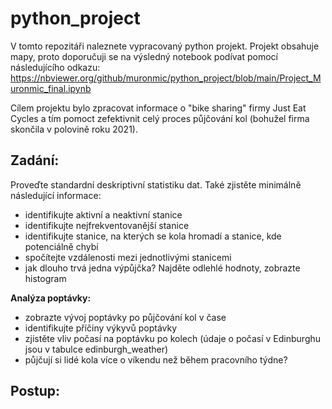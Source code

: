 # python_project

V tomto repozitáři naleznete vypracovaný python projekt. Projekt obsahuje mapy, proto doporučuji se na výsledný notebook podívat pomocí následujícího odkazu: 
https://nbviewer.org/github/muronmic/python_project/blob/main/Project_Muronmic_final.ipynb

Cílem projektu bylo zpracovat informace o "bike sharing" firmy Just Eat Cycles a tím pomoct zefektivnit celý proces půjčování kol (bohužel firma skončila v polovině roku 2021). 

## Zadání: 

Proveďte standardní deskriptivní statistiku dat. Také zjistěte minimálně následující informace:

* identifikujte aktivní a neaktivní stanice
* identifikujte nejfrekventovanější stanice
* identifikujte stanice, na kterých se kola hromadí a stanice, kde potenciálně chybí
* spočítejte vzdálenosti mezi jednotlivými stanicemi
* jak dlouho trvá jedna výpůjčka? Najděte odlehlé hodnoty, zobrazte histogram

**Analýza poptávky:**
* zobrazte vývoj poptávky po půjčování kol v čase
* identifikujte příčiny výkyvů poptávky
* zjistěte vliv počasí na poptávku po kolech (údaje o počasí v Edinburghu jsou v tabulce edinburgh_weather)
* půjčují si lidé kola více o víkendu než během pracovního týdne?


## Postup: 
